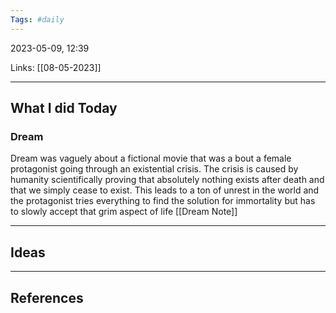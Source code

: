 ```yaml
---
Tags: #daily
---
```


2023-05-09, 12:39

Links: [[08-05-2023]]


---
## What I did Today

### Dream
Dream was vaguely about a fictional movie that was a bout a female protagonist going through an existential crisis. The crisis is caused by humanity scientifically proving that absolutely nothing exists after death and that we simply cease to exist. This leads to a ton of unrest in the world and the protagonist tries everything to find the solution for immortality but has to slowly accept that grim aspect of life [[Dream Note]]

--- 
## Ideas



---
## References